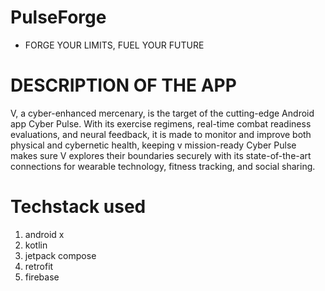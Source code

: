 # PulseForge
- FORGE YOUR LIMITS, FUEL YOUR FUTURE
 
# DESCRIPTION OF THE APP
V, a cyber-enhanced mercenary, is the target of the cutting-edge Android app Cyber Pulse. With its exercise regimens, real-time combat readiness evaluations, and neural feedback, it is made to monitor and improve both physical and cybernetic health, keeping v mission-ready Cyber Pulse makes sure V explores their boundaries securely with its state-of-the-art connections for wearable technology, fitness tracking, and social sharing.

# Techstack used
1. android x
2. kotlin
3. jetpack compose
4. retrofit
5. firebase
